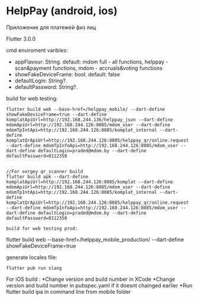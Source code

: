 # HelpPay (android, ios)

Приложение для платежей физ лиц

Flutter 3.0.0

cmd enviroment varibles:
* appFlavour: String. default: mdom
full - all functions, helppay - scan&payment functions, mdom - accruals&voting functions
* showFakeDeviceFrame: bool. default: false
* defaultLogin: String?.
* defaultPassword: String?.

build for web testing:
```
flutter build web --base-href=/helppay_mobile/ --dart-define showFakeDeviceFrame=true --dart-define komplatApiUrl=http://192.168.244.136/helppay_json --dart-define mdomApiUrl=http://192.168.244.126:8085/mdom_user --dart-define mdomTpIntApi=http://192.168.244.126:8085/komplat_internal --dart-define komplatQrApiUrl=http://192.168.244.126:8085/helppay_qr/online.request --dart-define mdomTpInfoApi=http://192.168.244.126:8085/mdom_user --dart-define defaultLogin=praded@mdom.by --dart-define defaultPassword=0112358


//For sergey qr_scanner build
flutter build apk --dart-define komplatApiUrl=http://192.168.244.126:8085/komplat --dart-define mdomApiUrl=http://192.168.244.126:8085/mdom_user --dart-define mdomTpIntApi=http://192.168.244.126:8085/komplat_internal --dart-define komplatQrApiUrl=http://192.168.244.126:8085/helppay_qr/online.request --dart-define mdomTpInfoApi=http://192.168.244.126:8085/mdom_user --dart-define defaultLogin=praded@mdom.by --dart-define defaultPassword=0112358

build for web testing prod:
```
flutter build web --base-href=/helppay_mobile_production/ --dart-define showFakeDeviceFrame=true 

generate locales file:
```
flutter pub run slang
```

For iOS build :
*Change version and build number in XCode
*Change version and build number in pubspec.yaml if it doesnt chainged earlier
*Run flutter build ipa in command line from mobile folder

